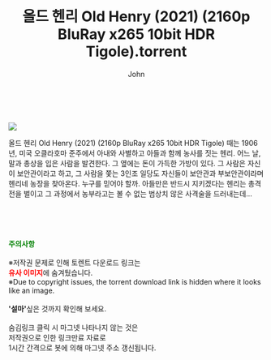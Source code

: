 ﻿---
layout: post
title:  "    올드 헨리 Old Henry (2021) (2160p BluRay x265 10bit HDR Tigole).torrent"
author: John
categories: [ 영화 ]
tags: [  ]
image: https://torrentrj54.com/uploadfile/full/4443bc9cd52b1d54c26b4ed37c266847219ecc5e.jpg 
description: "    올드 헨리 Old Henry (2021) (2160p BluRay x265 10bit HDR Tigole) torrent 정보 공유"
toc: true
toc_sticky: true
---

<br>
<p><img src="https://torrentrj54.com/uploadfile/full/4443bc9cd52b1d54c26b4ed37c266847219ecc5e.jpg"/></p>
 올드 헨리 Old Henry (2021) (2160p BluRay x265 10bit HDR Tigole) 때는 1906년, 미국 오클라호마 준주에서 아내와 사별하고 아들과 함께 농사를 짓는 헨리. 어느 날, 말과 총상을 입은 사람을 발견한다. 그 옆에는 돈이 가득한 가방이 있다. 그 사람은 자신이 보안관이라고 하고, 그 사람을 쫓는 3인조 일당도 자신들이 보안관과 부보안관이라며 헨리네 농장을 찾아온다. 누구를 믿어야 할까. 아들만은 반드시 지키겠다는 헨리는 총격전을 벌이고 그 과정에서 농부라고는 볼 수 없는 범상치 않은 사격술을 드러내는데… 
    
<br><br><br>
<p data-ke-size="size16"><b><span style="color: green;">주의사항</span></b><br /><br />※저작권 문제로 인해 토렌트 다운로드 링크는<br /><b><span style="color: red;">유사 이미지</span></b>에 숨겨뒀습니다.<br />※Due to copyright issues, the torrent download link is hidden where it looks like an image.<br /><br /><b>'설마'</b>싶은 것까지 확인해 보세요.<br /><br />숨김링크 클릭 시 마그넷 나타나지 않는 것은<br />저작권으로 인한 링크만료 자료로<br />1시간 간격으로 봇에 의해 마그넷 주소 갱신됩니다.</p>

